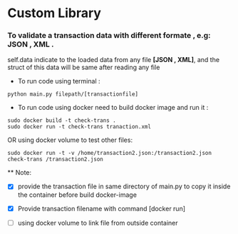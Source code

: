 # Custom Library 
### To validate a transaction data with different formate , e.g: JSON , XML .
self.data indicate to the loaded data from any file **[JSON , XML]**, and the struct of this data will be same after reading any file 

* To run code using terminal : 
```
python main.py filepath/[transactionfile]

```
* To run code using docker need to build docker image and run it :
```
sudo docker build -t check-trans .
sudo docker run -t check-trans tranaction.xml 
```
OR using docker volume to test other files:
```
sudo docker run -t -v /home/transaction2.json:/transaction2.json check-trans /transaction2.json

```

** Note:
- [x] provide the transaction file in same directory of main.py to copy it inside the container before build docker-image
- [x] Provide transaction filename with command [docker run] 
- [ ] using docker volume to link file from outside container





